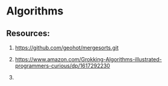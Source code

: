 # Algorithms


## Resources: 


1. https://github.com/geohot/mergesorts.git

1. https://www.amazon.com/Grokking-Algorithms-illustrated-programmers-curious/dp/1617292230

1. 
